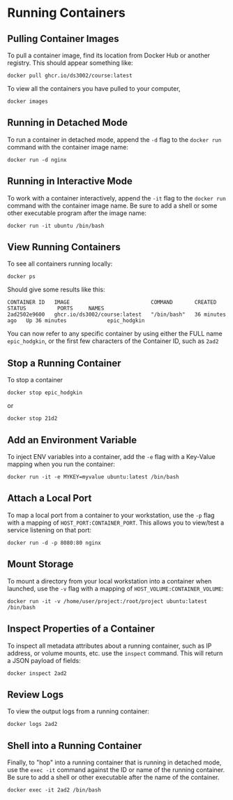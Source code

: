 # Running Containers

## Pulling Container Images

To pull a container image, find its location from Docker Hub or another registry. This should appear
something like:

```
docker pull ghcr.io/ds3002/course:latest
```

To view all the containers you have pulled to your computer,

```
docker images
```

## Running in Detached Mode

To run a container in detached mode, append the `-d` flag to the `docker run` command with the
container image name:

```
docker run -d nginx
```

## Running in Interactive Mode

To work with a container interactively, append the `-it` flag to the `docker run` command with
the container image name. Be sure to add a shell or some other executable program after the image
name:

```
docker run -it ubuntu /bin/bash
```

## View Running Containers

To see all containers running locally:

```
docker ps
```

Should give some results like this:

```
CONTAINER ID   IMAGE                          COMMAND       CREATED          STATUS          PORTS     NAMES
2ad2502e9600   ghcr.io/ds3002/course:latest   "/bin/bash"   36 minutes ago   Up 36 minutes             epic_hodgkin
```

You can now refer to any specific container by using either the FULL name `epic_hodgkin`, or the first few characters
of the Container ID, such as `2ad2`

## Stop a Running Container

To stop a container

```
docker stop epic_hodgkin
```

or

```
docker stop 21d2
```

## Add an Environment Variable

To inject ENV variables into a container, add the `-e` flag with a Key-Value mapping when you run the container:

```
docker run -it -e MYKEY=myvalue ubuntu:latest /bin/bash
```

## Attach a Local Port

To map a local port from a container to your workstation, use the `-p` flag with a mapping of
`HOST_PORT:CONTAINER_PORT`. This allows you to view/test a service listening on that port:

```
docker run -d -p 8080:80 nginx
```

## Mount Storage

To mount a directory from your local workstation into a container when launched, use the `-v` flag with
a mapping of `HOST_VOLUME:CONTAINER_VOLUME`:

```
docker run -it -v /home/user/project:/root/project ubuntu:latest /bin/bash
```

## Inspect Properties of a Container

To inspect all metadata attributes about a running container, such as IP address, or volume mounts, etc.
use the `inspect` command. This will return a JSON payload of fields:

```
docker inspect 2ad2
```

## Review Logs

To view the output logs from a running container:

```
docker logs 2ad2
```

## Shell into a Running Container

Finally, to "hop" into a running container that is running in detached mode, use the `exec -it` command
against the ID or name of the running container. Be sure to add a shell or other executable after the name
of the container.

```
docker exec -it 2ad2 /bin/bash
```
